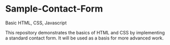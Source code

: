 # Sample-Contact-Form
Basic HTML, CSS, Javascript

This repository demonstrates the basics of HTML and CSS by implementing a standard contact form.
It will be used as a basis for more advanced work.
